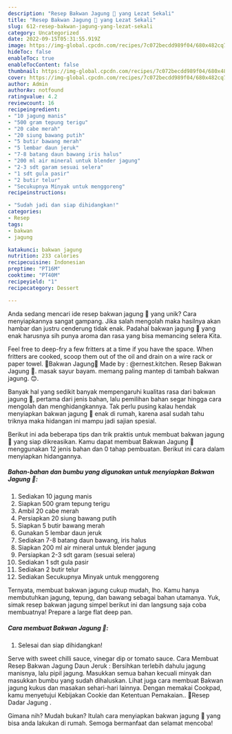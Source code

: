 ```yaml
---
description: "Resep Bakwan Jagung 🌽 yang Lezat Sekali"
title: "Resep Bakwan Jagung 🌽 yang Lezat Sekali"
slug: 612-resep-bakwan-jagung-yang-lezat-sekali
category: Uncategorized
date: 2022-09-15T05:31:55.919Z
image: https://img-global.cpcdn.com/recipes/7c072becdd989f04/680x482cq70/bakwan-jagung-foto-resep-utama.jpg
hideToc: false
enableToc: true
enableTocContent: false
thumbnail: https://img-global.cpcdn.com/recipes/7c072becdd989f04/680x482cq70/bakwan-jagung-foto-resep-utama.jpg
cover: https://img-global.cpcdn.com/recipes/7c072becdd989f04/680x482cq70/bakwan-jagung-foto-resep-utama.jpg
author: Admin
authorAv: notfound
ratingvalue: 4.2
reviewcount: 16
recipeingredient:
- "10 jagung manis"
- "500 gram tepung terigu"
- "20 cabe merah"
- "20 siung bawang putih"
- "5 butir bawang merah"
- "5 lembar daun jeruk"
- "7-8 batang daun bawang iris halus"
- "200 ml air mineral untuk blender jagung"
- "2-3 sdt garam sesuai selera"
- "1 sdt gula pasir"
- "2 butir telur"
- "Secukupnya Minyak untuk menggoreng"
recipeinstructions:

- "Sudah jadi dan siap dihidangkan!"
categories:
- Resep
tags:
- bakwan
- jagung

katakunci: bakwan jagung 
nutrition: 233 calories
recipecuisine: Indonesian
preptime: "PT16M"
cooktime: "PT40M"
recipeyield: "1"
recipecategory: Dessert

---
```





Anda sedang mencari ide resep bakwan jagung 🌽 yang unik? Cara menyiapkannya sangat gampang. Jika salah mengolah maka hasilnya akan hambar dan justru cenderung tidak enak. Padahal bakwan jagung 🌽 yang enak harusnya sih punya aroma dan rasa yang bisa memancing selera Kita.





Feel free to deep-fry a few fritters at a time if you have the space. When fritters are cooked, scoop them out of the oil and drain on a wire rack or paper towel. 🌽Bakwan Jagung🌽 Made by : @ernest.kitchen. Resep Bakwan Jagung 🌽. masak sayur bayam. memang paling mantep di tambah bakwan jagung. 😊.

Banyak hal yang sedikit banyak mempengaruhi kualitas rasa dari bakwan jagung 🌽, pertama dari jenis bahan, lalu pemilihan bahan segar hingga cara mengolah dan menghidangkannya. Tak perlu pusing kalau hendak menyiapkan bakwan jagung 🌽 enak di rumah, karena asal sudah tahu triknya maka hidangan ini mampu jadi sajian spesial.






Berikut ini ada beberapa tips dan trik praktis untuk membuat bakwan jagung 🌽 yang siap dikreasikan. Kamu dapat membuat Bakwan Jagung 🌽 menggunakan 12 jenis bahan dan 0 tahap pembuatan. Berikut ini cara dalam menyiapkan hidangannya.

<!--inarticleads1-->

##### Bahan-bahan dan bumbu yang digunakan untuk menyiapkan Bakwan Jagung 🌽:

1. Sediakan 10 jagung manis
1. Siapkan 500 gram tepung terigu
1. Ambil 20 cabe merah
1. Persiapkan 20 siung bawang putih
1. Siapkan 5 butir bawang merah
1. Gunakan 5 lembar daun jeruk
1. Sediakan 7-8 batang daun bawang, iris halus
1. Siapkan 200 ml air mineral untuk blender jagung
1. Persiapkan 2-3 sdt garam (sesuai selera)
1. Sediakan 1 sdt gula pasir
1. Sediakan 2 butir telur
1. Sediakan Secukupnya Minyak untuk menggoreng


Ternyata, membuat bakwan jagung cukup mudah, lho. Kamu hanya membutuhkan jagung, tepung, dan bawang sebagai bahan utamanya. Yuk, simak resep bakwan jagung simpel berikut ini dan langsung saja coba membuatnya! Prepare a large flat deep pan. 

<!--inarticleads2-->

##### Cara membuat Bakwan Jagung 🌽:


1. Selesai dan siap dihidangkan!

Serve with sweet chilli sauce, vinegar dip or tomato sauce. Cara Membuat Resep Bakwan Jagung Daun Jeruk : Bersihkan terlebih dahulu jagung manisnya, lalu pipil jagung. Masukkan semua bahan kecuali minyak dan masukkan bumbu yang sudah dihaluskan. Lihat juga cara membuat Bakwan jagung kukus dan masakan sehari-hari lainnya. Dengan memakai Cookpad, kamu menyetujui Kebijakan Cookie dan Ketentuan Pemakaian.. 🌽Resep Dadar Jagung . 

Gimana nih? Mudah bukan? Itulah cara menyiapkan bakwan jagung 🌽 yang bisa anda lakukan di rumah. Semoga bermanfaat dan selamat mencoba!
